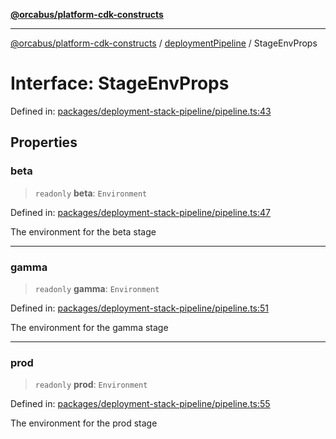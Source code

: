 [**@orcabus/platform-cdk-constructs**](../../../../README.md)

***

[@orcabus/platform-cdk-constructs](../../../../README.md) / [deploymentPipeline](../README.md) / StageEnvProps

# Interface: StageEnvProps

Defined in: [packages/deployment-stack-pipeline/pipeline.ts:43](https://github.com/OrcaBus/platform-cdk-constructs/blob/885f4bf19a11a54aff506f0fbbcc9831b1a2976f/packages/deployment-stack-pipeline/pipeline.ts#L43)

## Properties

### beta

> `readonly` **beta**: `Environment`

Defined in: [packages/deployment-stack-pipeline/pipeline.ts:47](https://github.com/OrcaBus/platform-cdk-constructs/blob/885f4bf19a11a54aff506f0fbbcc9831b1a2976f/packages/deployment-stack-pipeline/pipeline.ts#L47)

The environment for the beta stage

***

### gamma

> `readonly` **gamma**: `Environment`

Defined in: [packages/deployment-stack-pipeline/pipeline.ts:51](https://github.com/OrcaBus/platform-cdk-constructs/blob/885f4bf19a11a54aff506f0fbbcc9831b1a2976f/packages/deployment-stack-pipeline/pipeline.ts#L51)

The environment for the gamma stage

***

### prod

> `readonly` **prod**: `Environment`

Defined in: [packages/deployment-stack-pipeline/pipeline.ts:55](https://github.com/OrcaBus/platform-cdk-constructs/blob/885f4bf19a11a54aff506f0fbbcc9831b1a2976f/packages/deployment-stack-pipeline/pipeline.ts#L55)

The environment for the prod stage
